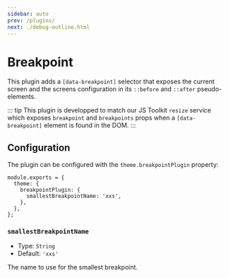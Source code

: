 ```yaml
---
sidebar: auto
prev: /plugins/
next: ./debug-outline.html
---
```


# Breakpoint

This plugin adds a `[data-breakpoint]` selector that exposes the current screen and the screens configuration in its `::before` and `::after` pseudo-elements.

::: tip
This plugin is developped to match our JS Toolkit `resize` service which exposes `breakpoint` and `breakpoints` props when a `[data-breakpoint]` element is found in the DOM.
:::

## Configuration

The plugin can be configured with the `theme.breakpointPlugin` property:

```js{3-5}
module.exports = {
  theme: {
    breakpointPlugin: {
      smallestBreakpointName: 'xxs',
    },
  },
};
```

### `smallestBreakpointName`

- Type: `String`
- Default: `'xxs'`

The name to use for the smallest breakpoint.
